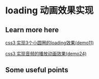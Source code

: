 # loading 动画效果实现

## Learn more here

[css3 实现3个小圆圈的loading效果(demo11)](http://www.17sucai.com/pins/demoshow/26953)

[css3 实现音频的播放动画效果(demo24)](http://www.17sucai.com/pins/demoshow/26953)

## Some useful points
